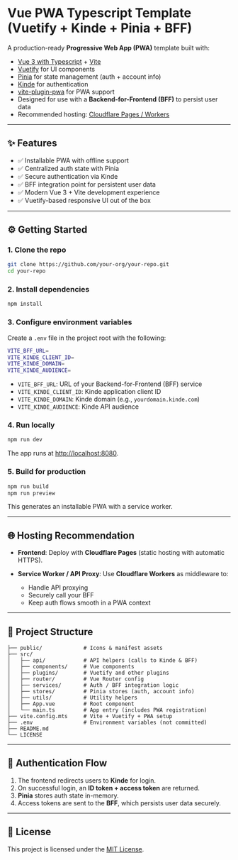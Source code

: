 # Vue PWA Typescript Template (Vuetify + Kinde + Pinia + BFF)

A production-ready **Progressive Web App (PWA)** template built with:

* [Vue 3 with Typescript](https://vuejs.org/) + [Vite](https://vitejs.dev/)
* [Vuetify](https://vuetifyjs.com/) for UI components
* [Pinia](https://pinia.vuejs.org/) for state management (auth + account info)
* [Kinde](https://kinde.com/) for authentication
* [vite-plugin-pwa](https://vite-pwa-org.netlify.app/) for PWA support
* Designed for use with a **Backend-for-Frontend (BFF)** to persist user data
* Recommended hosting: [Cloudflare Pages / Workers](https://developers.cloudflare.com/pages/)

---

## ✨ Features

* ✅ Installable PWA with offline support
* ✅ Centralized auth state with Pinia
* ✅ Secure authentication via Kinde
* ✅ BFF integration point for persistent user data
* ✅ Modern Vue 3 + Vite development experience
* ✅ Vuetify-based responsive UI out of the box

---

## ⚙️ Getting Started

### 1. Clone the repo

```bash
git clone https://github.com/your-org/your-repo.git
cd your-repo
```

### 2. Install dependencies

```bash
npm install
```

### 3. Configure environment variables

Create a `.env` file in the project root with the following:

```bash
VITE_BFF_URL=
VITE_KINDE_CLIENT_ID=
VITE_KINDE_DOMAIN=
VITE_KINDE_AUDIENCE=
```

* `VITE_BFF_URL`: URL of your Backend-for-Frontend (BFF) service
* `VITE_KINDE_CLIENT_ID`: Kinde application client ID
* `VITE_KINDE_DOMAIN`: Kinde domain (e.g., `yourdomain.kinde.com`)
* `VITE_KINDE_AUDIENCE`: Kinde API audience

### 4. Run locally

```bash
npm run dev
```

The app runs at [http://localhost:8080](http://localhost:8080).

### 5. Build for production

```bash
npm run build
npm run preview
```

This generates an installable PWA with a service worker.

---

## 🌐 Hosting Recommendation

* **Frontend**: Deploy with **Cloudflare Pages** (static hosting with automatic HTTPS).
* **Service Worker / API Proxy**: Use **Cloudflare Workers** as middleware to:

  * Handle API proxying
  * Securely call your BFF
  * Keep auth flows smooth in a PWA context

---

## 📂 Project Structure

```
├── public/             # Icons & manifest assets
├── src/
│   ├── api/            # API helpers (calls to Kinde & BFF)
│   ├── components/     # Vue components
│   ├── plugins/        # Vuetify and other plugins
│   ├── router/         # Vue Router config
│   ├── services/       # Auth / BFF integration logic
│   ├── stores/         # Pinia stores (auth, account info)
│   ├── utils/          # Utility helpers
│   ├── App.vue         # Root component
│   └── main.ts         # App entry (includes PWA registration)
├── vite.config.mts     # Vite + Vuetify + PWA setup
├── .env                # Environment variables (not committed)
├── README.md
└── LICENSE
```

---

## 🔑 Authentication Flow

1. The frontend redirects users to **Kinde** for login.
2. On successful login, an **ID token + access token** are returned.
3. **Pinia** stores auth state in-memory.
4. Access tokens are sent to the **BFF**, which persists user data securely.

---

## 📜 License

This project is licensed under the [MIT License](./LICENSE).

